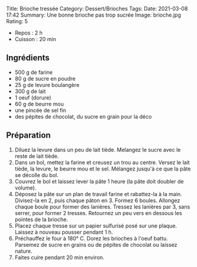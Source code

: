 Title: Brioche tressée
Category: Dessert/Brioches
Tags: 
Date:  2021-03-08 17:42
Summary: Une bonne brioche pas trop sucrée
Image: brioche.jpg
Rating: 5

- Repos : 2 h
- Cuisson : 20 min

## Ingrédients
- 500 g de farine
- 80 g de sucre en poudre
- 25 g de levure boulangère
- 300 g de lait
- 1 oeuf (dorure)
- 60 g de beurre mou
- une pincée de sel fin
- des pépites de chocolat, du sucre en grain pour la déco


## Préparation

1. Diluez la levure dans un peu de lait tiède. Melangez le sucre avec le reste de lait tiède.
2. Dans un bol, mettez la farine et creusez un trou au centre. Versez le lait tiède, la levure, le beurre mou et le sel. Mélangez jusqu'à ce que la pâte se décolle du bol.
3. Couvrez le bol et laissez lever la pâte 1 heure (la pâte doit doubler de volume).
4. Déposez la pâte sur un plan de travail farine et rabattez-la à la main. Divisez-la en 2, puis chaque pâton en 3. Formez 6 boules. Allongez chaque boule pour former des lanières. Tressez les lanières par 3, sans serrer, pour former 2 tresses. Retournez un peu vers en dessous les pointes de la brioche.
5. Placez chaque tresse sur un papier sulfurisé posé sur une plaque. Laissez à nouveau pousser pendant 1 h.
6. Préchauffez le four à 180° C. Dorez les brioches à l'oeuf battu. Parsemez de sucre en grains ou de pépites de chocolat ou laissez nature.
7. Faites cuire pendant 20 min environ.